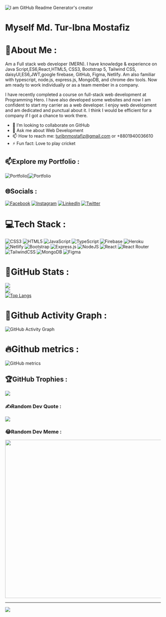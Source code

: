 ![I am GitHub Readme Generator's creator](https://media-exp2.licdn.com/dms/image/C4D16AQEiqqnhMguvow/profile-displaybackgroundimage-shrink_200_800/0/1654689129841?e=1661990400&v=beta&t=FTnYUFm2EFgyBcVfaMy3mVU8HtOFzG3mTR35B8jIUpA)

# Myself Md. Tur-Ibna Mostafiz
# 💫About Me :
Am a Full stack web developer (MERN). I have knowledge & experience on Java Script,ES6,React,HTML5, CSS3, Bootstrap 5, Tailwind CSS, daisyUI,ES6,JWT,google firebase, GitHub, Figma, Netlify. Am also familiar with typescript, node.js, express.js, MongoDB, and chrome dev tools. Now am ready to work individually or as a team member in a company.

I have recently completed a course on full-stack web development at Programming Hero. I have also developed some websites and now I am confident to start my carrier as a web developer. I enjoy web development and am dedicated and punctual about it. I think I would be efficient for a company if I got a chance to work there.

- 👯 I’m looking to collaborate on GitHub 
- 💬 Ask me about Web Development 
- 📫 How to reach me: turibnmostafiz@gmail.com or +8801940036610
- ⚡ Fun fact: Love to play cricket 

## 📫Explore my Portfolio :
![Portfolio](https://img.shields.io/badge/Portfolio-%23000000.svg?style=flat-square&logo=firefox&logoColor=#FF7139)[![Portfolio](https://md-tur.github.io/my-professional-portfolio/)

## 🌐Socials :
[![Facebook](https://img.shields.io/badge/Facebook-%231877F2.svg?logo=Facebook&logoColor=white)](https://facebook.com/Md.Tur.Ibna.Mostafiz) [![Instagram](https://img.shields.io/badge/Instagram-%23E4405F.svg?logo=Instagram&logoColor=white)](https://instagram.com/md_tur_ibn_mostafiz) [![LinkedIn](https://img.shields.io/badge/LinkedIn-%230077B5.svg?logo=linkedin&logoColor=white)](https://linkedin.com/in/mdtur) [![Twitter](https://img.shields.io/badge/Twitter-%231DA1F2.svg?logo=Twitter&logoColor=white)](https://twitter.com/IbnTur) 

# 💻Tech Stack :
![CSS3](https://img.shields.io/badge/css3-%231572B6.svg?style=flat-square&logo=css3&logoColor=white) ![HTML5](https://img.shields.io/badge/html5-%23E34F26.svg?style=flat-square&logo=html5&logoColor=white) ![JavaScript](https://img.shields.io/badge/javascript-%23323330.svg?style=flat-square&logo=javascript&logoColor=%23F7DF1E) ![TypeScript](https://img.shields.io/badge/typescript-%23007ACC.svg?style=flat-square&logo=typescript&logoColor=white) ![Firebase](https://img.shields.io/badge/firebase-%23039BE5.svg?style=flat-square&logo=firebase) ![Heroku](https://img.shields.io/badge/heroku-%23430098.svg?style=flat-square&logo=heroku&logoColor=white) ![Netlify](https://img.shields.io/badge/netlify-%23000000.svg?style=flat-square&logo=netlify&logoColor=#00C7B7) ![Bootstrap](https://img.shields.io/badge/bootstrap-%23563D7C.svg?style=flat-square&logo=bootstrap&logoColor=white) ![Express.js](https://img.shields.io/badge/express.js-%23404d59.svg?style=flat-square&logo=express&logoColor=%2361DAFB) ![NodeJS](https://img.shields.io/badge/node.js-6DA55F?style=flat-square&logo=node.js&logoColor=white) ![React](https://img.shields.io/badge/react-%2320232a.svg?style=flat-square&logo=react&logoColor=%2361DAFB) ![React Router](https://img.shields.io/badge/React_Router-CA4245?style=flat-square&logo=react-router&logoColor=white) ![TailwindCSS](https://img.shields.io/badge/tailwindcss-%2338B2AC.svg?style=flat-square&logo=tailwind-css&logoColor=white) ![MongoDB](https://img.shields.io/badge/MongoDB-%234ea94b.svg?style=flat-square&logo=mongodb&logoColor=white) 	![Figma](https://img.shields.io/badge/figma-%23F24E1E.svg?style=flat-square&logo=figma&logoColor=white) 

# 🎯GitHub Stats :
![](https://github-readme-stats.vercel.app/api?username=Md-Tur&theme=dark&hide_border=true&include_all_commits=true&count_private=true)<br/>
![](https://github-readme-streak-stats.herokuapp.com/?user=Md-Tur&theme=dark&hide_border=true)<br/>
[![Top Langs](https://github-readme-stats.vercel.app/api/top-langs/?username=Md-Tur&theme=dark&hide_border=true&langs_count=8)](https://github.com/Md-Tur/github-readme-stats)

# 🚀Github Activity Graph :
![GitHub Activity Graph](https://activity-graph.herokuapp.com/graph?username=Md-Tur&theme=gotham&hide_border=true)  

# 🔥Github metrics :
![GitHub metrics](https://metrics.lecoq.io/Md-Tur)

## 🏆GitHub Trophies :
![](https://github-profile-trophy.vercel.app/?username=Md-Tur&theme=gotham&hide_border=true&no-frame=true&no-bg=false&margin-w=4)

### ✍️Random Dev Quote :
![](https://quotes-github-readme.vercel.app/api?type=horizontal&theme=dark)

### 😂Random Dev Meme :
<img src="https://random-memer.herokuapp.com/" width="512px"/>

---
[![](https://visitcount.itsvg.in/api?id=Md-Tur&icon=5&color=6)](https://visitcount.itsvg.in)
